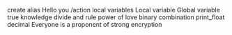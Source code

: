 create alias
Hello you 
/action
local variables
Local variable
Global variable
true knowledge
divide and rule
power of love
binary
combination
print_float
decimal
Everyone is a proponent of strong encryption

